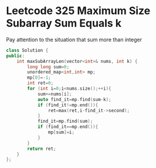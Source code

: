 # Leetcode 325 Maximum Size Subarray Sum Equals k

Pay attention to the situation that sum more than integer
```cpp
class Solution {
public:
    int maxSubArrayLen(vector<int>& nums, int k) {
        long long sum=0;
        unordered_map<int,int> mp;
        mp[0]=-1;
        int ret=0;
        for (int i=0;i<nums.size();++i){
            sum+=nums[i];
            auto find_it=mp.find(sum-k);
            if (find_it!=mp.end()){
                ret=max(ret,i-find_it->second);
            }
            find_it=mp.find(sum);
            if (find_it==mp.end()){
                mp[sum]=i;
            }
        }
        return ret;
    }
};
```
